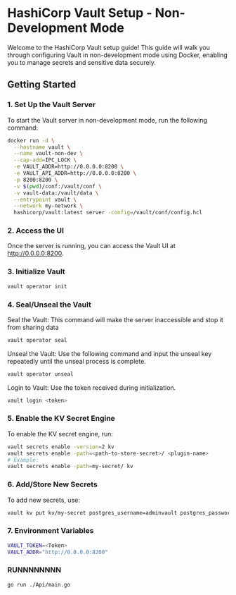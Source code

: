 # HashiCorp Vault Setup - Non-Development Mode

Welcome to the HashiCorp Vault setup guide! This guide will walk you through configuring Vault in non-development mode using Docker, enabling you to manage secrets and sensitive data securely.

## Getting Started

### 1. Set Up the Vault Server

To start the Vault server in non-development mode, run the following command:

```bash
docker run -d \
  --hostname vault \
  --name vault-non-dev \
  --cap-add=IPC_LOCK \
  -e VAULT_ADDR=http://0.0.0.0:8200 \
  -e VAULT_API_ADDR=http://0.0.0.0:8200 \
  -p 8200:8200 \
  -v $(pwd)/conf:/vault/conf \
  -v vault-data:/vault/data \
  --entrypoint vault \
  --network my-network \
  hashicorp/vault:latest server -config=/vault/conf/config.hcl
```

### 2. Access the UI
Once the server is running, you can access the Vault UI at http://0.0.0.0:8200.

### 3. Initialize Vault
```bash
vault operator init
```

### 4. Seal/Unseal the Vault
Seal the Vault: This command will make the server inaccessible and stop it from sharing data
```bash
vault operator seal
```

Unseal the Vault: Use the following command and input the unseal key repeatedly until the unseal process is complete.
```bash
vault operator unseal
```
Login to Vault: Use the token received during initialization.
```bash
vault login <token>
```

### 5. Enable the KV Secret Engine
To enable the KV secret engine, run:
```bash
vault secrets enable -version=2 kv
vault secrets enable -path=<path-to-store-secret>/ <plugin-name>
# Example: 
vault secrets enable -path=my-secret/ kv
```

### 6. Add/Store New Secrets
To add new secrets, use:
```bash
vault kv put kv/my-secret postgres_username=adminvault postgres_password=vault
```

### 7. Environment Variables
```bash
VAULT_TOKEN=<Token>
VAULT_ADDR="http://0.0.0.0:8200"
```

### RUNNNNNNNN
```bash
go run ./Api/main.go
```